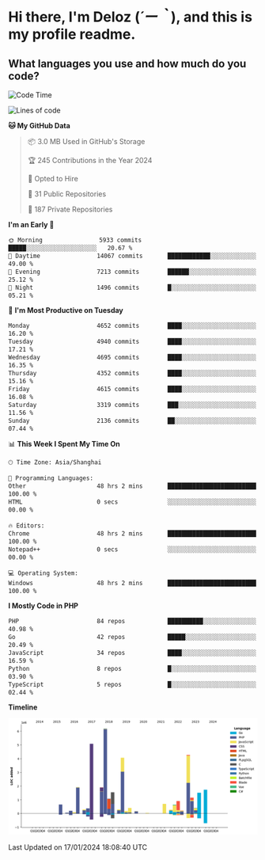 # **Hi there, I'm Deloz (*´ー｀*), and this is my profile readme.**

## **What languages you use and how much do you code?**

<!--START_SECTION:waka-->
![Code Time](http://img.shields.io/badge/Code%20Time-3%2C199%20hrs%2041%20mins-blue)

![Lines of code](https://img.shields.io/badge/From%20Hello%20World%20I%27ve%20Written-36.2%20million%20lines%20of%20code-blue)

**🐱 My GitHub Data** 

> 📦 3.0 MB Used in GitHub's Storage 
 > 
> 🏆 245 Contributions in the Year 2024
 > 
> 💼 Opted to Hire
 > 
> 📜 31 Public Repositories 
 > 
> 🔑 187 Private Repositories 
 > 
**I'm an Early 🐤** 

```text
🌞 Morning                5933 commits        █████░░░░░░░░░░░░░░░░░░░░   20.67 % 
🌆 Daytime                14067 commits       ████████████░░░░░░░░░░░░░   49.00 % 
🌃 Evening                7213 commits        ██████░░░░░░░░░░░░░░░░░░░   25.12 % 
🌙 Night                  1496 commits        █░░░░░░░░░░░░░░░░░░░░░░░░   05.21 % 
```
📅 **I'm Most Productive on Tuesday** 

```text
Monday                   4652 commits        ████░░░░░░░░░░░░░░░░░░░░░   16.20 % 
Tuesday                  4940 commits        ████░░░░░░░░░░░░░░░░░░░░░   17.21 % 
Wednesday                4695 commits        ████░░░░░░░░░░░░░░░░░░░░░   16.35 % 
Thursday                 4352 commits        ████░░░░░░░░░░░░░░░░░░░░░   15.16 % 
Friday                   4615 commits        ████░░░░░░░░░░░░░░░░░░░░░   16.08 % 
Saturday                 3319 commits        ███░░░░░░░░░░░░░░░░░░░░░░   11.56 % 
Sunday                   2136 commits        ██░░░░░░░░░░░░░░░░░░░░░░░   07.44 % 
```


📊 **This Week I Spent My Time On** 

```text
🕑︎ Time Zone: Asia/Shanghai

💬 Programming Languages: 
Other                    48 hrs 2 mins       █████████████████████████   100.00 % 
HTML                     0 secs              ░░░░░░░░░░░░░░░░░░░░░░░░░   00.00 % 

🔥 Editors: 
Chrome                   48 hrs 2 mins       █████████████████████████   100.00 % 
Notepad++                0 secs              ░░░░░░░░░░░░░░░░░░░░░░░░░   00.00 % 

💻 Operating System: 
Windows                  48 hrs 2 mins       █████████████████████████   100.00 % 
```

**I Mostly Code in PHP** 

```text
PHP                      84 repos            ██████████░░░░░░░░░░░░░░░   40.98 % 
Go                       42 repos            █████░░░░░░░░░░░░░░░░░░░░   20.49 % 
JavaScript               34 repos            ████░░░░░░░░░░░░░░░░░░░░░   16.59 % 
Python                   8 repos             █░░░░░░░░░░░░░░░░░░░░░░░░   03.90 % 
TypeScript               5 repos             █░░░░░░░░░░░░░░░░░░░░░░░░   02.44 % 
```



**Timeline**

![Lines of Code chart](https://raw.githubusercontent.com/deloz/deloz/main/assets/bar_graph.png)


 Last Updated on 17/01/2024 18:08:40 UTC
<!--END_SECTION:waka-->

